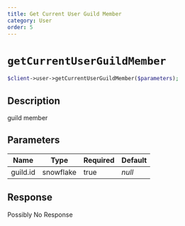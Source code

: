 ```yaml
---
title: Get Current User Guild Member
category: User
order: 5
---
```


# `getCurrentUserGuildMember`

```php
$client->user->getCurrentUserGuildMember($parameters);
```

## Description

guild member

## Parameters


Name | Type | Required | Default
--- | --- | --- | ---
guild.id | snowflake | true | *null*

## Response

Possibly No Response

